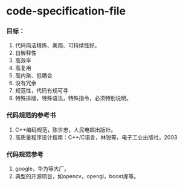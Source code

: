 # code-specification-file

### 目标：

1. 代码简洁精炼、美观、可持续性好。
2. 自解释性
3. 高效率
4. 高复用
5. 高内聚、低耦合
6. 没有冗余
7. 规范性，代码有规可寻
8. 特殊排版，特殊语法，特殊指令，必须特别说明。

### 代码规范的参考书

1. C++编码规范，陈世忠，人民电邮出版社。
2. 高质量程序设计指南：C++/C语言，林锐等，电子工业出版社，2003

### 代码规范参考

1. google，华为等大厂。
2. 典型的开源项目，如opencv，opengl，boost库等。
